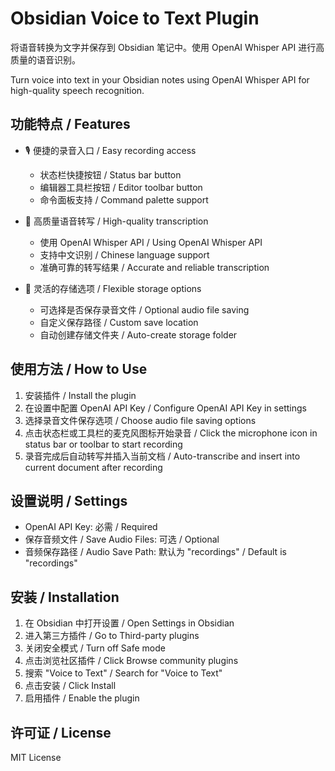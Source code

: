 # Obsidian Voice to Text Plugin

将语音转换为文字并保存到 Obsidian 笔记中。使用 OpenAI Whisper API 进行高质量的语音识别。

Turn voice into text in your Obsidian notes using OpenAI Whisper API for high-quality speech recognition.

## 功能特点 / Features

- 🎙️ 便捷的录音入口 / Easy recording access
  - 状态栏快捷按钮 / Status bar button
  - 编辑器工具栏按钮 / Editor toolbar button
  - 命令面板支持 / Command palette support

- 📝 高质量语音转写 / High-quality transcription
  - 使用 OpenAI Whisper API / Using OpenAI Whisper API
  - 支持中文识别 / Chinese language support
  - 准确可靠的转写结果 / Accurate and reliable transcription

- 💾 灵活的存储选项 / Flexible storage options
  - 可选择是否保存录音文件 / Optional audio file saving
  - 自定义保存路径 / Custom save location
  - 自动创建存储文件夹 / Auto-create storage folder

## 使用方法 / How to Use

1. 安装插件 / Install the plugin
2. 在设置中配置 OpenAI API Key / Configure OpenAI API Key in settings
3. 选择录音文件保存选项 / Choose audio file saving options
4. 点击状态栏或工具栏的麦克风图标开始录音 / Click the microphone icon in status bar or toolbar to start recording
5. 录音完成后自动转写并插入当前文档 / Auto-transcribe and insert into current document after recording

## 设置说明 / Settings

- OpenAI API Key: 必需 / Required
- 保存音频文件 / Save Audio Files: 可选 / Optional
- 音频保存路径 / Audio Save Path: 默认为 "recordings" / Default is "recordings"

## 安装 / Installation

1. 在 Obsidian 中打开设置 / Open Settings in Obsidian
2. 进入第三方插件 / Go to Third-party plugins
3. 关闭安全模式 / Turn off Safe mode
4. 点击浏览社区插件 / Click Browse community plugins
5. 搜索 "Voice to Text" / Search for "Voice to Text"
6. 点击安装 / Click Install
7. 启用插件 / Enable the plugin

## 许可证 / License

MIT License 